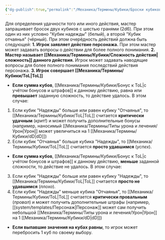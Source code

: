 ```yaml
---
{"dg-publish":true,"permalink":"/Механика/Термины/Кубики/Броски кубиков на удачу/","noteIcon":"","created":"2025-07-30T10:44:51.384+03:00","updated":"2025-07-29T23:53:02.166+03:00"}
---
```


Для определения удачности того или иного действия, мастер запрашивает бросок двух кубиков с шестью гранями (2d6). При этом один из них условно "Кубик надежды" (белый), а второй "Кубик отчаянья" (чёрный). При этом очерёдность действий должна быть следующей:
**1.  Игрок заявляет действие персонажа.** При этом мастер может задавать вопросы о действии для более полного понимания.
**2. Мастер называет [[Механика/Термины/Кубики/Сложность действия\|сложность]] данного действия.** Игрок может задавать наводящие вопросы для более полного понимания последствий действия персонажа. 
**3. Игрок совершает [[Механика/Термины/Кубики/ToL\|ToL]]**
- **Если сумма кубов**, [[Механика/Термины/Кубики/Бонус к ToL\|с учётом бонусов и штрафов]] к данному действию, равна или **превышает** заданную сложность, то действие удалось. В этом случае:
1. Если кубик "Надежды" больше или равен кубику "Отчаянья", то [[Механика/Термины/Кубики/ToL\|ToL]] считается **критически удачным** (*крит!*) и может получить дополнительные бонусы (например, наносимый [[Механика/Термины/Типы урона и лечения/Урон\|Урон]] может увеличиться на 1 [[Механика/Термины/Кубики/dD\|dD]])
2. Если кубик "Отчаянья" больше кубика "Надежды", то [[Механика/Термины/Кубики/ToL\|ToL]] считается **просто удавшимся** (*успех*).
- **Если сумма кубов**,  [[Механика/Термины/Кубики/Бонус к ToL\|с учётом бонусов и штрафов]] к данному действию, **меньше** заданной сложности, то действие не удалось. В этом случае:
3. Если кубик "Надежды" больше или равен кубику "Надежды", то [[Механика/Термины/Кубики/ToL\|ToL]] считается **просто не удавшимся** (*плохо*).
4. Если кубик "Надежды" меньше кубика "Отчаянья", то [[Механика/Термины/Кубики/ToL\|ToL]] считается **критически провальным** (*провал*) и может получить дополнительные штрафы (например, [[system/templates/Персонаж\|Персонаж]] может сам получить небольшой [[Механика/Термины/Типы урона и лечения/Урон\|Урон]] на 1 [[Механика/Термины/Кубики/dD\|dD]])
- **Если выпавшие значения на кубах равны**, то игрок может перебросить 1 куб по своему выбору.
